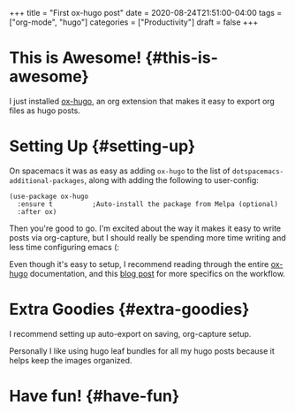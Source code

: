 +++
title = "First ox-hugo post"
date = 2020-08-24T21:51:00-04:00
tags = ["org-mode", "hugo"]
categories = ["Productivity"]
draft = false
+++

# This is Awesome! {#this-is-awesome}

I just installed [ox-hugo](https://github.com/kaushalmodi/ox-hugo), an org extension that makes it easy to export org files as hugo posts.


# Setting Up {#setting-up}

On spacemacs it was as easy as adding `ox-hugo` to the list of `dotspacemacs-additional-packages`, along with adding the following to user-config:

```elisp
(use-package ox-hugo
  :ensure t          ;Auto-install the package from Melpa (optional)
  :after ox)
```

Then you're good to go. I'm excited about the way it makes it easy to write posts via org-capture, but I should really be spending more time writing and less time configuring emacs (:

Even though it's easy to setup, I recommend reading through the entire [ox-hugo](https://ox-hugo.scripter.co/) documentation, and this [blog post](https://www.shanesveller.com/blog/2018/02/13/blogging-with-org-mode-and-ox-hugo/) for more specifics on the workflow.


# Extra Goodies {#extra-goodies}

I recommend setting up auto-export on saving, org-capture setup.

Personally I like using hugo leaf bundles for all my hugo posts because it helps keep the images organized.


# Have fun! {#have-fun}
